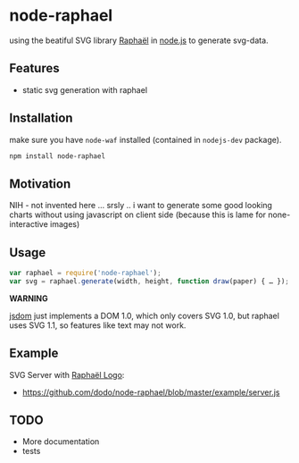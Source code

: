 # node-raphael

using the beatiful SVG library [Raphaël](http://raphaeljs.com) in [node.js](http://nodejs.org/) to generate svg-data.

## Features

* static svg generation with raphael

## Installation

make sure you have `node-waf` installed (contained in `nodejs-dev` package).

```bash
npm install node-raphael
```

## Motivation

NIH - not invented here ...
srsly .. i want to generate some good looking charts without using javascript on client side (because this is lame for none-interactive images)

## Usage

```javascript
var raphael = require('node-raphael');
var svg = raphael.generate(width, height, function draw(paper) { … });
```

__WARNING__

[jsdom](http://jsdom.org) just implements a DOM 1.0, which only covers SVG 1.0, but raphael uses SVG 1.1, so features like text may not work.

## Example

SVG Server with [Raphaël Logo](http://raphaeljs.com/gear.html):

 * https://github.com/dodo/node-raphael/blob/master/example/server.js

## TODO

* More documentation
* tests
